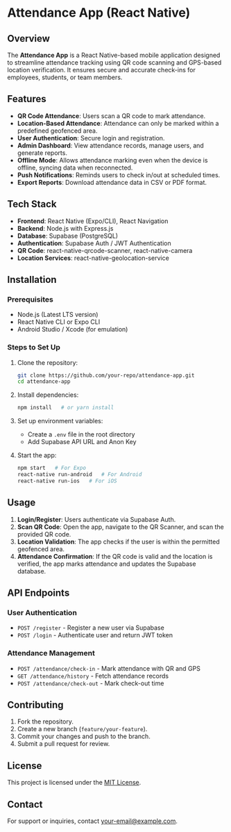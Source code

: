# Attendance App (React Native)

## Overview
The **Attendance App** is a React Native-based mobile application designed to streamline attendance tracking using QR code scanning and GPS-based location verification. It ensures secure and accurate check-ins for employees, students, or team members.

## Features
- **QR Code Attendance**: Users scan a QR code to mark attendance.
- **Location-Based Attendance**: Attendance can only be marked within a predefined geofenced area.
- **User Authentication**: Secure login and registration.
- **Admin Dashboard**: View attendance records, manage users, and generate reports.
- **Offline Mode**: Allows attendance marking even when the device is offline, syncing data when reconnected.
- **Push Notifications**: Reminds users to check in/out at scheduled times.
- **Export Reports**: Download attendance data in CSV or PDF format.

## Tech Stack
- **Frontend**: React Native (Expo/CLI), React Navigation
- **Backend**: Node.js with Express.js
- **Database**: Supabase (PostgreSQL)
- **Authentication**: Supabase Auth / JWT Authentication
- **QR Code**: react-native-qrcode-scanner, react-native-camera
- **Location Services**: react-native-geolocation-service

## Installation
### Prerequisites
- Node.js (Latest LTS version)
- React Native CLI or Expo CLI
- Android Studio / Xcode (for emulation)

### Steps to Set Up
1. Clone the repository:
   ```bash
   git clone https://github.com/your-repo/attendance-app.git
   cd attendance-app
   ```
2. Install dependencies:
   ```bash
   npm install   # or yarn install
   ```
3. Set up environment variables:
   - Create a `.env` file in the root directory
   - Add Supabase API URL and Anon Key

4. Start the app:
   ```bash
   npm start   # For Expo
   react-native run-android   # For Android
   react-native run-ios   # For iOS
   ```

## Usage
1. **Login/Register**: Users authenticate via Supabase Auth.
2. **Scan QR Code**: Open the app, navigate to the QR Scanner, and scan the provided QR code.
3. **Location Validation**: The app checks if the user is within the permitted geofenced area.
4. **Attendance Confirmation**: If the QR code is valid and the location is verified, the app marks attendance and updates the Supabase database.

## API Endpoints
### User Authentication
- `POST /register` - Register a new user via Supabase
- `POST /login` - Authenticate user and return JWT token

### Attendance Management
- `POST /attendance/check-in` - Mark attendance with QR and GPS
- `GET /attendance/history` - Fetch attendance records
- `POST /attendance/check-out` - Mark check-out time

## Contributing
1. Fork the repository.
2. Create a new branch (`feature/your-feature`).
3. Commit your changes and push to the branch.
4. Submit a pull request for review.

## License
This project is licensed under the [MIT License](LICENSE).

## Contact
For support or inquiries, contact [your-email@example.com](mailto:your-email@example.com).

